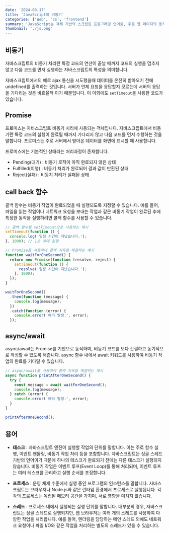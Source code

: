```yaml
---
date: '2024-03-17'
title: 'JavaScript의 비동기'
categories: ['Web', 'cs', 'frontend']
summary: 'JavaScript는 객체 기반의 스크립트 프로그래밍 언어로, 주로 웹 페이지의 동적 기능을 구현하는 데 사용됩니다. '
thumbnail: './js.png'
---
```


## 비동기

자바스크립트의 비동기 처리란 특정 코드의 연산이 끝날 때까지 코드의 실행을 멈추지 않고 다음 코드를 먼저 실행하는 자바스크립트의 특성을 의미합니다.

자바스크립트에서의 예로 ajax 통신을 시도했을때 데이터를 온전히 받아오기 전에 undefined를 출력하는 것입니다. 서버가 언제 요청을 응답할지 모르는데 서버의 응답을 기다리는 것은 비효율적 이기 때문입니다. 이 이외에도 `setTimeout`을 사용한 코드가 있습니다.

## Promise

프로미스는 자바스크립트 비동기 처리에 사용되는 객체입니다. 자바스크립트에서 비동기란 특정 코드의 실행이 완료될 때까지 기다리지 않고 다음 코드를 먼저 수행하는 것을 말합니다.
프로미스는 주로 서버에서 받아온 데이터를 화면에 표시할 때 사용합니다.

프로미스에는 기본적인 상태라는 처리과정이 존재합니다.

- Pending(대기) : 비동기 로직이 아직 완료되지 않은 상태
- Fulfilled(이행) : 비동기 처리가 완료되어 결과 값이 반환된 상태
- Reject(실패) : 비동치 처리가 실패된 상태

## call back 함수

콜백 함수는 비동기 작업이 완료되었을 때 실행되도록 지정할 수 있습니다. 예를 들어, 파일을 읽는 작업이나 네트워크 요청을 보내는 작업과 같은 비동기 작업이 완료된 후에 특정한 동작을 실행하려면 콜백 함수를 사용할 수 있습니다.

```jsx
// 콜백 함수를 setTimeout으로 사용하는 예시
setTimeout(function () {
  console.log('일정 시간이 지났습니다.');
}, 1000); // 1초 후에 실행
```

```jsx
// Promise를 사용하여 콜백 지옥을 해결하는 예시
function waitForOneSecond() {
  return new Promise(function (resolve, reject) {
    setTimeout(function () {
      resolve('일정 시간이 지났습니다.');
    }, 1000);
  });
}

waitForOneSecond()
  .then(function (message) {
    console.log(message);
  })
  .catch(function (error) {
    console.error('에러 발생:', error);
  });
```

## async/await

async/await는 Promise를 기반으로 동작하며, 비동기 코드를 보다 간결하고 동기적으로 작성할 수 있도록 해줍니다. async 함수 내에서 await 키워드를 사용하여 비동기 작업의 완료를 기다릴 수 있습니다.

```jsx
// async/await를 사용하여 콜백 지옥을 해결하는 예시
async function printAfterOneSecond() {
  try {
    const message = await waitForOneSecond();
    console.log(message);
  } catch (error) {
    console.error('에러 발생:', error);
  }
}

printAfterOneSecond();
```

## 용어

- **테스크** : 자바스크립트 엔진이 실행할 작업의 단위를 말합니다. 이는 주로 함수 실행, 이벤트 핸들링, 비동기 작업 처리 등을 포함합니다. 자바스크립트는 싱글 스레드 기반의 언어이기 때문에 하나의 테스크가 완료되기 전에는 다른 테스크가 실행되지 않습니다. 비동기 작업은 이벤트 루프(Event Loop)를 통해 처리되며, 이벤트 루프는 여러 테스크를 관리하고 실행 순서를 조정합니다.

- **프로세스** : 운영 체제 수준에서 실행 중인 프로그램의 인스턴스를 말합니다. 자바스크립트는 브라우저나 Node.js와 같은 런타임 환경에서 프로세스로 실행됩니다. 각각의 프로세스는 독립된 메모리 공간을 가지며, 서로 영향을 미치지 않습니다.

- **스레드** : 프로세스 내에서 실행되는 실행 단위를 말합니다. 대부분의 경우, 자바스크립트는 싱글 스레드로 실행되지만, 웹 브라우저는 여러 개의 스레드를 사용하여 다양한 작업을 처리합니다. 예를 들어, 렌더링을 담당하는 메인 스레드 외에도 네트워크 요청이나 파일 I/O와 같은 작업을 처리하는 별도의 스레드가 있을 수 있습니다.
